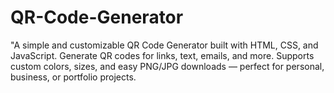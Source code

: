 # QR-Code-Generator
"A simple and customizable QR Code Generator built with HTML, CSS, and JavaScript. Generate QR codes for links, text, emails, and more. Supports custom colors, sizes, and easy PNG/JPG downloads — perfect for personal, business, or portfolio projects.
